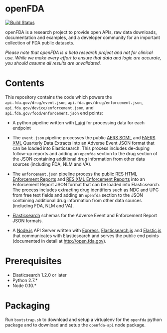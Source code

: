 openFDA
=======

[![Build Status](https://travis-ci.org/FDA/openfda.svg?branch=master)](https://travis-ci.org/FDA/openfda)

openFDA is a research project to provide open APIs, raw data downloads, documentation and examples, and a developer community for an important collection of FDA public datasets.

*Please note that openFDA is a beta research project and not for clinical use. While we make every effort to ensure that data and logic are accurate, you should assume all results are unvalidated.*

# Contents

This repository contains the code which powers the `api.fda.gov/drug/event.json`, `api.fda.gov/drug/enforcement.json`, `api.fda.gov/device/enforcement.json`, and `api.fda.gov/food/enforcement.json` end points:

* A python pipeline written with [Luigi](https://github.com/spotify/luigi) for processing data for each endpoint
 * The `event.json` pipeline processes the public [AERS SGML](http://www.fda.gov/Drugs/GuidanceComplianceRegulatoryInformation/Surveillance/AdverseDrugEffects/ucm083765.htm) and [FAERS XML](http://www.fda.gov/Drugs/GuidanceComplianceRegulatoryInformation/Surveillance/AdverseDrugEffects/ucm082193.htm) Quarterly Data Extracts into an Adverse Event JSON format that can be loaded into Elasticsearch. This process includes de-duping follow-up reports and adding an `openfda` section to the drug section of the JSON containing additional drug information from other data sources (including FDA, NLM and VA).
 * The `enforcement.json` pipeline process the public [RES HTML Enforcement Reports](http://www.fda.gov/Safety/Recalls/EnforcementReports/2004/ucm120330.htm) and [RES XML Enforcement Reports](http://www.accessdata.fda.gov/scripts/enforcement/enforce_rpt-Product-Tabs.cfm?xml) into an Enforcement Report JSON format that can be loaded into Elasticsearch. The process includes extracting drug identifiers such as NDC and UPC from free text fields and adding an `openfda` section to the JSON containing additional drug information from other data sources (including FDA, NLM and VA).

* [Elasticsearch](http://www.elasticsearch.org/) schemas for the Adverse Event and Enforcement Report JSON formats.

* A [Node.js](https://github.com/joyent/node) API Server written with [Express](http://expressjs.com/), [Elasticsearch.js](http://www.elasticsearch.org/guide/en/elasticsearch/client/javascript-api/current/) and [Elastic.js](http://www.fullscale.co/elasticjs/) that communicates with Elasticsearch and serves the public end points (documented in detail at http://open.fda.gov).

# Prerequisites

* Elasticsearch 1.2.0 or later
* Python 2.7.*
* Node 0.10.*

# Packaging

Run `bootstrap.sh` to download and setup a virtualenv for the `openfda` python package and to download and setup the `openfda-api` node package.
